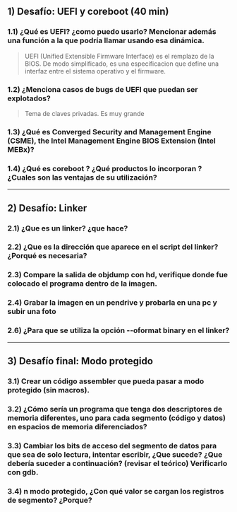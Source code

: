## 1) Desafío: UEFI y coreboot (40 min)

### 1.1) ¿Qué es UEFI? ¿como puedo usarlo? Mencionar además una función a la que podría llamar usando esa dinámica.

> UEFI (Unified Extensible Firmware Interface) es el remplazo de la BIOS. De modo simplificado, es una especificacion que define una interfaz entre el sistema operativo y el firmware. 

### 1.2) ¿Menciona casos de bugs de UEFI que puedan ser explotados?

>Tema de claves privadas. Es muy grande

### 1.3) ¿Qué es Converged Security and Management Engine (CSME), the Intel Management Engine BIOS Extension (Intel MEBx)?

### 1.4) ¿Qué es coreboot ? ¿Qué productos lo incorporan ?¿Cuales son las ventajas de su utilización?

---

## 2) Desafío: Linker

### 2.1) ¿Que es un linker? ¿que hace? 


### 2.2) ¿Que es la dirección que aparece en el script del linker?¿Porqué es necesaria?


### 2.3) Compare la salida de objdump con hd, verifique donde fue colocado el programa dentro de la imagen.


### 2.4) Grabar la imagen en un pendrive y probarla en una pc y subir una foto


### 2.6) ¿Para que se utiliza la opción --oformat binary en el linker?

---

## 3) Desafío final: Modo protegido

### 3.1) Crear un código assembler que pueda pasar a modo protegido (sin macros).


### 3.2) ¿Cómo sería un programa que tenga dos descriptores de memoria diferentes, uno para cada segmento (código y datos) en espacios de memoria diferenciados? 


### 3.3) Cambiar los bits de acceso del segmento de datos para que sea de solo lectura, intentar escribir, ¿Que sucede? ¿Que debería suceder a continuación? (revisar el teórico) Verificarlo con gdb. 


### 3.4) n modo protegido, ¿Con qué valor se cargan los registros de segmento? ¿Porque?
